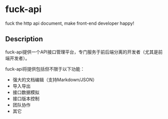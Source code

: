 # fuck-api
fuck the http api document, make front-end developer happy!

## Description
fuck-api提供一个API接口管理平台，专门服务于前后端分离的开发者（尤其是前端开发者）。

fuck-api将提供包括但不限于以下功能：
+ 强大的文档编辑（支持Markdown/JSON）
+ 导入导出
+ 接口数据模拟
+ 接口版本控制
+ 团队协作
+ 其它
